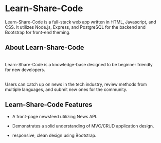 # Learn-Share-Code

Learn-Share-Code is a full-stack web app written in HTML, Javascript, and CSS. It utilizes Node.js, Express, and PostgreSQL for the backend and Bootstrap for front-end theming.


## About Learn-Share-Code
<br />
Learn-Share-Code is a knowledge-base designed to be beginner friendly for new developers. 

<br />Users can catch up on news in the tech industry, review methods from multiple languages, and submit new ones for the community.



## Learn-Share-Code Features

- A front-page newsfeed utilizing News API.

- Demonstrates a solid understanding of MVC/CRUD application design. 

- responsive, clean design using Bootstrap.  


